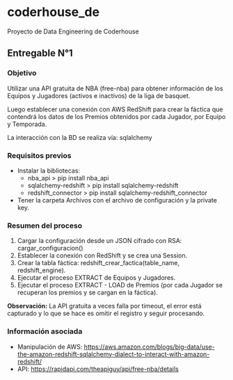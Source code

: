 # coderhouse_de
Proyecto de Data Engineering de Coderhouse

## Entregable N°1
### Objetivo
Utilizar una API gratuita de NBA (free-nba) para obtener información de los Equipos y Jugadores (activos e inactivos) de la liga de basquet.

Luego establecer una conexión con AWS RedShift para crear la fáctica que contendrá los datos de los Premios obtenidos por cada Jugador, por Equipo y Temporada.

La interacción con la BD se realiza vía: sqlalchemy

### Requisitos previos
- Instalar la bibliotecas:
    - nba_api               > pip install nba_api
    - sqlalchemy-redshift   > pip install sqlalchemy-redshift
    - redshift_connector    > pip install sqlalchemy-redshift_connector
- Tener la carpeta Archivos con el archivo de configuración y la private key.

### Resumen del proceso
1. Cargar la configuración desde un JSON cifrado con RSA: cargar_configuracion()
2. Establecer la conexión con RedShift y se crea una Session.
3. Crear la tabla fáctica: redshift_crear_factica(table_name, redshift_engine).
4. Ejecutar el proceso EXTRACT de Equipos y Jugadores.
5. Ejecutar el proceso EXTRACT - LOAD de Premios (por cada Jugador se recuperan los premios y se cargan en la fáctica). 

**Observación:** La API gratuita a veces falla por timeout, el error está capturado y lo que se hace es omitir el registro y seguir procesando.

### Información asociada
- Manipulación de AWS: https://aws.amazon.com/blogs/big-data/use-the-amazon-redshift-sqlalchemy-dialect-to-interact-with-amazon-redshift/
- API: https://rapidapi.com/theapiguy/api/free-nba/details
